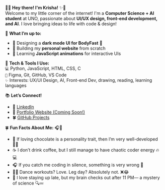 🎀✨ **Hey there! I'm Krisha!** ✨🎀  
Welcome to my little corner of the internet! I'm a **Computer Science + AI student** at UNO, passionate about **UI/UX design, front-end development, and AI**. I love bringing ideas to life with code & design!


🌸 **What I’m up to:**  
- 🌙 Designing a **dark mode UI for BodyFast** 🖤  
- 🌷 Building my **personal website** from scratch    
- 🍜 Learning **JavaScript animations** for interactive UIs


🎀 **Tech & Tools I Use:**  
`💻` Python, JavaScript, HTML, CSS, C  
`🎨` Figma, Git, GitHub, VS Code  
`✨` Interests: UX/UI Design, AI, Front-end Dev, drawing, reading, learning languages 


📚 **Let’s Connect!**  
- 🌸 [LinkedIn](www.linkedin.com/in/krisha-gurung)  
- 🌙 [Portfolio Website (Coming Soon!)](your-portfolio-link)  
- 🍀 [GitHub Projects](https://github.com/KrishaCoded)  


🍀 **Fun Facts About Me:** 🎧🎀
- 🍫 If loving chocolate is a personality trait, then I’m very well-developed 🍫✨
- ☕ I don’t drink coffee, but I still manage to have chaotic coder energy 🔥💻
- 🎧 If you catch me coding in silence, something is very wrong 🚨
- 🏃‍♀️ Dance workouts? Love. Leg day? Absolutely not. ❌😂
- 🌙 I love staying up late, but my brain checks out after 11 PM— a mystery of science 🔍💤
